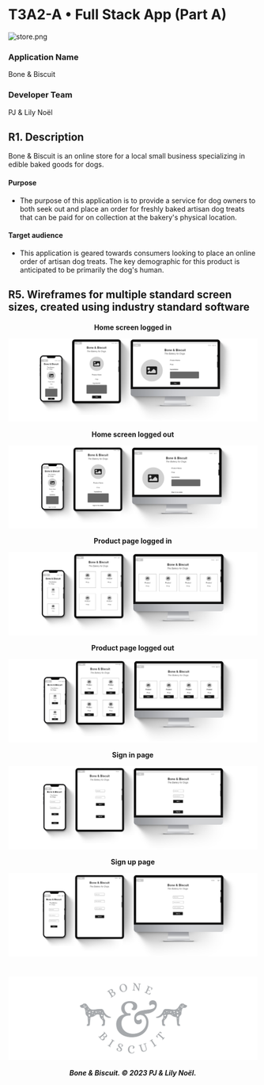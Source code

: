 # <b> T3A2-A • Full Stack App (Part A)</b>

![store.png](docs/store.png)

### Application Name
Bone & Biscuit

### Developer Team
PJ & Lily Noël

## R1. Description
Bone & Biscuit is an online store for a local small business specializing in edible baked goods for dogs. 

#### Purpose
- The purpose of this application is to provide a service for dog owners to both seek out and place an order for freshly baked artisan dog treats that can be paid for on collection at the bakery's physical location. 

<!-- 

#### Functionality / Features
- User sign up / login 
- Create a new review
- Select a star rating 
- Edit & destroy own ratings  
  
- -->

#### Target audience
- This application is geared towards consumers looking to place an online order of artisan dog treats. The key demographic for this product is anticipated to be primarily the dog's human. 

<!-- #### Tech Stack -->


<!-- 
## R2. Dataflow Diagram 

## R3. Application Architecture Diagram

## R4. User Stories -->

## R5. Wireframes for multiple standard screen sizes, created using industry standard software

<h4 align="center">

Home screen logged in <br>

![homeIn.png](docs/homeIn.png)

Home screen logged out <br>

![homeOut.png](docs/homeOut.png)

Product page logged in <br>

![itemIn.png](docs/itemIn.png)

Product page logged out <br>

![itemOut.png](docs/itemOut.png)

Sign in page <br>

![signIn.png](docs/signIn.png)

Sign up page <br>

![signUp.png](docs/signUp.png)

</h4>

<!-- ## R6 Screenshots of your Trello board throughout the duration of your project  -->


#


<h5 align="center">

![logo.png](docs/logo.png)

Bone & Biscuit. © 2023 PJ & Lily Noël.

</h5>
